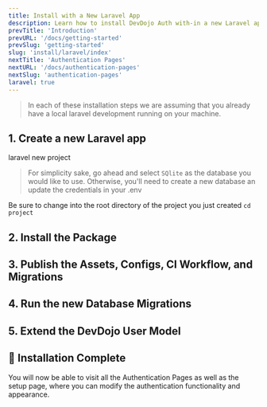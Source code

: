 ```yaml
---
title: Install with a New Laravel App
description: Learn how to install DevDojo Auth with-in a new Laravel app
prevTitle: 'Introduction'
prevURL: '/docs/getting-started'
prevSlug: 'getting-started'
slug: 'install/laravel/index'
nextTitle: 'Authentication Pages'
nextURL: '/docs/authentication-pages'
nextSlug: 'authentication-pages'
laravel: true
---
```


> In each of these installation steps we are assuming that you already have a local laravel development running on your machine.

## 1. Create a new Laravel app

<div class="p-5 font-mono whitespace-break-spaces bg-white/[6%] rounded-xl border border-white/[8%]"><span class="text-pink-400">laravel</span> <span class="text-green-400">new</span> <span class="text-yellow-400">project</span></div>

> For simplicity sake, go ahead and select `SQlite` as the database you would like to use. Otherwise, you'll need to create a new database an update the credentials in your .env

Be sure to change into the root directory of the project you just created `cd project`

## 2. Install the Package

<include src="docs/install/code/composer-require.html"></include>

## 3. Publish the Assets, Configs, CI Workflow, and Migrations

<include src="docs/install/code/publish.html"></include>

## 4. Run the new Database Migrations

<include src="docs/install/code/migrate.html"></include>

## 5. Extend the DevDojo User Model

<include src="docs/install/code/extend-model.html"></include>

## 🎉 Installation Complete

You will now be able to visit all the Authentication Pages as well as the setup page, where you can modify the authentication functionality and appearance.
